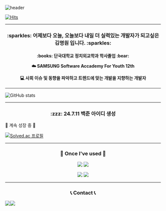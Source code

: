 ![header](https://capsule-render.vercel.app/api?type=venom&color=random&height=400&section=header&text=Welcome%20to%20Mw's%20GitHub%20👋&animation&fontSize=60) 


[![Hits](https://hits.seeyoufarm.com/api/count/incr/badge.svg?url=https%3A%2F%2Fgithub.com%2Fgjbae1212%2Fhit-counter)](https://hits.seeyoufarm.com)

---
<h3 align="center">
:sparkles: 어제보다 오늘, 오늘보다 내일 더 실력있는 개발자가 되고싶은 김명원 입니다. :sparkles:
</h1>

<h4 align="center">
:books: 단국대학교 정치외교학과 학사졸업  :bear: <p> 
  
:cloud: SAMSUNG Software Accademy For Youth 12th  

:computer: **사회 이슈 및 동향을 파악**하고 트렌드에 맞는 개발을 지향하는 **개발자**  
</h4>
 
---
       
![GitHub stats](https://github-readme-stats.vercel.app/api?username=kmw9904&show_icons=true&theme=transparent)


---


<h3 align = "center">
:zzz: 24.7.11 백준 아이디 생성
</h3>

🏃 계속 성장 중 🏃

[![Solved.ac
프로필](http://mazassumnida.wtf/api/generate_badge?boj={kms990415})](https://solved.ac/{handle})


---
<h3 align="center">          
🔨 Once I've used 🔨
</h3>


<div align = "center">   
<img src="https://img.shields.io/badge/python-3776AB?style=flat-square&logo=python&logoColor=white"> <img src="https://img.shields.io/badge/javascript-F7DF1E?style=flat-square&logo=javascript&logoColor=black">  

<img src="https://img.shields.io/badge/git-F05032?style=for-the-badge&logo=git&logoColor=white"> <img src="https://img.shields.io/badge/github-181717?style=for-the-badge&logo=github&logoColor=white">
</div>

---
<h3 align="center">   
📞 Contact 📞
</h3>  

<div align = "center">   
<div style="display:flex; flex-direction:row;">
    <a href="mailto:skqjahjakskxl@gmail.com">
        <img src="https://img.shields.io/badge/Gmail-EA4335?style=for-the-badge&logo=Gmail&logoColor=white"> 
    </a>
    <a href="https://www.instagram.com/myungwxxn">
        <img src="https://img.shields.io/badge/Instagram-E4405F?style=for-the-badge&logo=Instagram&logoColor=white"> 
    </a>
    </div>
